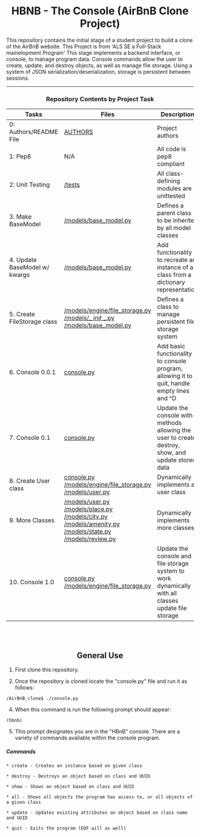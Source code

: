 <center> <h1>HBNB - The Console (AirBnB Clone Project)</h1> </center>

This repository contains the initial stage of a student project to build a clone of the AirBnB website.
This Project is from 'ALS SE a Full-Stack mainelopment Program' This stage implements a backend interface, or console, to manage program data. Console commands allow the user to create, update, and destroy objects, as well as manage file storage. Using a system of JSON serialization/deserialization, storage is persistent between sessions.

---

<center><h3>Repository Contents by Project Task</h3> </center>

| Tasks | Files | Description |
| ----- | ----- | ------ |
| 0: Authors/README File | [AUTHORS](https://github.com/esmond-adjei/AirBnB_clone/blob/main/AUTHORS) | Project authors |
| 1: Pep8 | N/A | All code is pep8 compliant|
| 2: Unit Testing | [/tests](https://github.com/esmond-adjei/AirBnB_clone/tree/main/tests) | All class-defining modules are unittested |
| 3. Make BaseModel | [/models/base_model.py](https://github.com/esmond-adjei/AirBnB_clone/blob/main/models/base_model.py) | Defines a parent class to be inherited by all model classes|
| 4. Update BaseModel w/ kwargs | [/models/base_model.py](https://github.com/esmond-adjei/AirBnB_clone/blob/main/models/base_model.py) | Add functionality to recreate an instance of a class from a dictionary representation|
| 5. Create FileStorage class | [/models/engine/file_storage.py](https://github.com/esmond-adjei/AirBnB_clone/blob/main/models/engine/file_storage.py) [/models/_ _init_ _.py](https://github.com/esmond-adjei/AirBnB_clone/blob/main/models/__init__.py) [/models/base_model.py](https://github.com/esmond-adjei/AirBnB_clone/blob/main/models/base_model.py) | Defines a class to manage persistent file storage system|
| 6. Console 0.0.1 | [console.py](https://github.com/esmond-adjei/AirBnB_clone/blob/main/console.py) | Add basic functionality to console program, allowing it to quit, handle empty lines and ^D |
| 7. Console 0.1 | [console.py](https://github.com/esmond-adjei/AirBnB_clone/blob/main/console.py) | Update the console with methods allowing the user to create, destroy, show, and update stored data |
| 8. Create User class | [console.py](https://github.com/esmond-adjei/AirBnB_clone/blob/main/console.py) [/models/engine/file_storage.py](https://github.com/esmond-adjei/AirBnB_clone/blob/main/models/engine/file_storage.py) [/models/user.py](https://github.com/esmond-adjei/AirBnB_clone/blob/main/models/user.py) | Dynamically implements a user class |
| 9. More Classes | [/models/user.py](https://github.com/esmond-adjei/AirBnB_clone/blob/main/models/user.py) [/models/place.py](https://github.com/esmond-adjei/AirBnB_clone/blob/main/models/place.py) [/models/city.py](https://github.com/esmond-adjei/AirBnB_clone/blob/main/models/city.py) [/models/amenity.py](https://github.com/esmond-adjei/AirBnB_clone/blob/main/models/amenity.py) [/models/state.py](https://github.com/esmond-adjei/AirBnB_clone/blob/main/models/state.py) [/models/review.py](https://github.com/esmond-adjei/AirBnB_clone/blob/main/models/review.py) | Dynamically implements more classes |
| 10. Console 1.0 | [console.py](https://github.com/esmond-adjei/AirBnB_clone/blob/main/console.py) [/models/engine/file_storage.py](https://github.com/esmond-adjei/AirBnB_clone/blob/main/models/engine/file_storage.py) | Update the console and file storage system to work dynamically with all  classes update file storage |
<br>
<br>
<center> <h2>General Use</h2> </center>

1. First clone this repository.

3. Once the repository is cloned locate the "console.py" file and run it as follows:
```
/AirBnB_clone$ ./console.py
```
4. When this command is run the following prompt should appear:
```
(hbnb)
```
5. This prompt designates you are in the "HBnB" console. There are a variety of commands available within the console program.

##### Commands
    * create - Creates an instance based on given class

    * destroy - Destroys an object based on class and UUID

    * show - Shows an object based on class and UUID

    * all - Shows all objects the program has access to, or all objects of a given class

    * update - Updates existing attributes an object based on class name and UUID

    * quit - Exits the program (EOF will as well)
